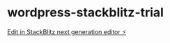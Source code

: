 # wordpress-stackblitz-trial

[Edit in StackBlitz next generation editor ⚡️](https://stackblitz.com/~/github.com/vishalshah133/wordpress-stackblitz-trial)